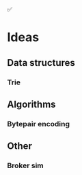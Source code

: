 ✅

# Ideas

## Data structures
### Trie

## Algorithms
### Bytepair encoding 

## Other
### Broker sim 

